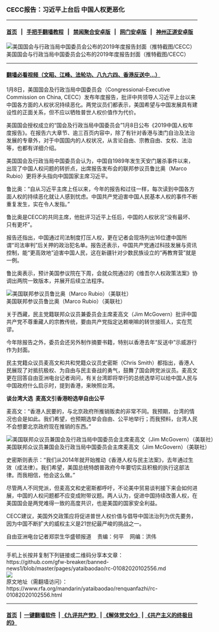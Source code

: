 ### CECC报告：习近平上台后 中国人权更恶化
------------------------

#### [首页](https://github.com/gfw-breaker/banned-news1/blob/master/README.md) &nbsp;&nbsp;|&nbsp;&nbsp; [手把手翻墙教程](https://github.com/gfw-breaker/guides/wiki) &nbsp;&nbsp;|&nbsp;&nbsp; [禁闻聚合安卓版](https://github.com/gfw-breaker/bn-android) &nbsp;&nbsp;|&nbsp;&nbsp; [网门安卓版](https://github.com/oGate2/oGate) &nbsp;&nbsp;|&nbsp;&nbsp; [神州正道安卓版](https://github.com/SzzdOgate/update) 



<div id="headerimg">
 <img alt="美国国会与行政当局中国委员会公布的2019年度报告封面（推特截图/CECC）" src="https://www.rfa.org/mandarin/yataibaodao/renquanfazhi/rc-01082020102556.html/yt0108a.jpg/@@images/4326aab3-ba89-48a7-8338-7264f7c0106f.jpeg" title="美国国会与行政当局中国委员会公布的2019年度报告封面（推特截图/CECC）"/>
 <div id="headerimgcontents">
  <div id="headerimgcaption">
   <span>
    美国国会与行政当局中国委员会公布的2019年度报告封面（推特截图/CECC）
   </span>
   <!-- zoomattribute -->
  </div>
  <!-- headerimgcaption -->
 </div>
 <!-- headerimagecontents -->
</div>

<hr/>


#### [翻墙必看视频（文昭、江峰、法轮功、八九六四、香港反送中...）](http://167.172.214.107/home.html)

<div id="storytext">
 <div>
  <div class="slot_header">
  </div>
 </div>
 <p>
  1月8日，美国国会及行政当局中国委员会（Congressional-Executive Commission on China, CECC）发布年度报告，批评中共领导人习近平上台以来中国各方面的人权状况持续恶化。两党议员们都表示，美国希望与中国发展具有建设性的正面关系，但不应以牺牲普世人权价值作为代价。
 </p>
 <p>
  美国国会授权成立的“国会及行政当局中国委员会”1月8日公布《2019中国人权年度报告》。在报告六大章节、逾三百页内容中，除了有针对香港与澳门自治及法治发展的专章外，对于中国国内的人权状况，从言论自由、宗教自由、女权、法治等，也都有详细介绍。
 </p>
 <p>
 </p>
 <p>
 </p>
 <p>
  美国国会及行政当局中国委员会认为，中国自1989年发生天安门屠杀事件以来，出现了中国人权问题的转折点，出席报告发布会的联邦参议员鲁比奥（Marco Rubio）更将矛头指向中国国家主席习近平。
 </p>
 <p>
  鲁比奥：“自从习近平主席上任以来，今年的报告和过往一样，每次读到中国各方面人权的持续恶化就让人感到忧虑。中国共产党迫害中国人民基本人权的事件不断重复发生，实在令人发指。”
 </p>
 <p>
  鲁比奥是CECC的共同主席，他批评习近平上任后，中国的人权状况“没有最坏、只有更坏”。
 </p>
 <p>
  报告还指出，中国通过司法制度打压人权，更在记者会现场列出16位遭中国所谓“司法审判”后关押的政治犯名单。报告还表示，中国共产党通过科技发展与资讯控制，能“更高效地”迫害中国人民，这在新疆针对少数民族设立的“再教育营”就是一例。
 </p>
 <p>
  鲁比奥表示，预计美国参议院在下周，会就众院通过的《维吾尔人权政策法案》协调出两院一致版本，并展开后续立法程序。
 </p>
 <p>
  <div class="image-inline captioned" style="width:680px;">
   <div style="width:680px;">
    <img alt="美国联邦参议员鲁比奥（Marco Rubio）（美联社）" src="https://www.rfa.org/mandarin/yataibaodao/renquanfazhi/rc-01082020102556.html/yt0108y.jpg" title="美国联邦参议员鲁比奥（Marco Rubio）（美联社）"/>
   </div>
   <div class="image-caption">
    <span style="width:680px;">
     美国联邦参议员鲁比奥（Marco Rubio）（美联社）
    </span>
    <span class="copyright">
    </span>
   </div>
  </div>
 </p>
 <p>
  关于西藏，民主党籍联邦众议员兼委员会主席麦高文（Jim McGovern）批评中国共产党不尊重藏人的宗教传统，要由共产党指定达赖喇嘛的转世接班人，实在荒谬。
 </p>
 <p>
  今年除报告之外，委员会还另外制作摘要书籍，特别以香港去年“反送中”示威游行作为封面。
 </p>
 <p>
  民主党籍众议员麦高文和共和党籍众议员史密斯（Chris Smith）都指出，香港人民展现了对抵抗极权、为自由与民主奋战的勇气，鼓舞了国会跨党派议员。麦高文更在回答自由亚洲电台记者询问，有关台湾即将举行的总统选举可以给中国人民与中国政府什么启示时，提到香港，来映照台湾。
 </p>
 <p>
  <b>
   谈台湾大选  麦高文引香港盼选举自由公平
  </b>
 </p>
 <p>
  麦高文：“香港人民要的，与北京政府所推销贩卖的非常不同。我预期，台湾的情况也会是如此。我们希望，也预期选举会自由、公平地举行；而我预料，台湾人民不会想要北京政府现在推销的东西。”
 </p>
 <p>
  <div class="image-inline captioned" style="width:680px;">
   <div style="width:680px;">
    <img alt="美国联邦众议员兼国会及行政当局中国委员会主席麦高文（Jim McGovern）（美联社）" src="https://www.rfa.org/mandarin/yataibaodao/renquanfazhi/rc-01082020102556.html/yt0108x.jpg" title="美国联邦众议员兼国会及行政当局中国委员会主席麦高文（Jim McGovern）（美联社）"/>
   </div>
   <div class="image-caption">
    <span style="width:680px;">
     美国联邦众议员兼国会及行政当局中国委员会主席麦高文（Jim McGovern）（美联社）
    </span>
    <span class="copyright">
    </span>
   </div>
  </div>
 </p>
 <p>
  史密斯则表示：“我们从2014年就开始推动《香港人权与民主法案》，去年通过生效（成法律）。我们希望，美国总统特朗普政府今年要切实且积极的执行这部法律。而我相信，他会这么做。”
 </p>
 <p>
  尽管两人不同党派，但麦高文和史密斯都呼吁，不论美中贸易谈判接下来会如何进展，中国的人权问题都不应变成附带议题。两人认为，促进中国持续改善人权，在美国国会是两党难得一致的高度共识，也是美国的国家安全利益。
 </p>
 <p>
  CECC建议，美国外交政策应将促进普世人权价值与倡导中国法治列为优先要务，因为中国不断扩大的威权主义是21世纪最严峻的挑战之一。
 </p>
 <p>
 </p>
 <p>
  自由亚洲电台记者郑崇生华盛顿报道    责编：何平    网编：洪伟
 </p>
</div>

<hr/>
手机上长按并复制下列链接或二维码分享本文章：<br/>
https://github.com/gfw-breaker/banned-news1/blob/master/pages/yataibaodao/rc-01082020102556.md <br/>
<a href='https://github.com/gfw-breaker/banned-news1/blob/master/pages/yataibaodao/rc-01082020102556.md'><img src='https://github.com/gfw-breaker/banned-news1/blob/master/pages/yataibaodao/rc-01082020102556.md.png'/></a> <br/>
原文地址（需翻墙访问）：https://www.rfa.org/mandarin/yataibaodao/renquanfazhi/rc-01082020102556.html


------------------------
#### [首页](https://github.com/gfw-breaker/banned-news1/blob/master/README.md) &nbsp;|&nbsp; [一键翻墙软件](https://github.com/gfw-breaker/nogfw/blob/master/README.md) &nbsp;| [《九评共产党》](https://github.com/gfw-breaker/9ping.md/blob/master/README.md#九评之一评共产党是什么) | [《解体党文化》](https://github.com/gfw-breaker/jtdwh.md/blob/master/README.md) | [《共产主义的终极目的》](https://github.com/gfw-breaker/gczydzjmd.md/blob/master/README.md)


<img src='http://gfw-breaker.win/banned-news/pages/yataibaodao/rc-01082020102556.md' width='0px' height='0px'/>